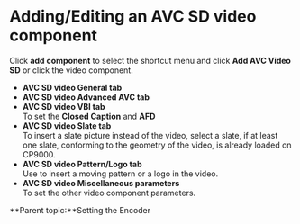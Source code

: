 # Adding/Editing an AVC SD video component

Click **add component** to select the shortcut menu and click **Add AVC Video SD** or click the video component.

* **AVC SD video General tab**
* **AVC SD video Advanced AVC tab**
* **AVC SD video VBI tab**\
  To set the **Closed Caption** and **AFD**
* **AVC SD video Slate tab**\
  To insert a slate picture instead of the video, select a slate, if at least one slate, conforming to the geometry of the video, is already loaded on CP9000.
* **AVC SD video Pattern/Logo tab**\
  Use to insert a moving pattern or a logo in the video.
* **AVC SD video Miscellaneous parameters**\
  To set the other video component parameters.

**Parent topic:**Setting the Encoder
